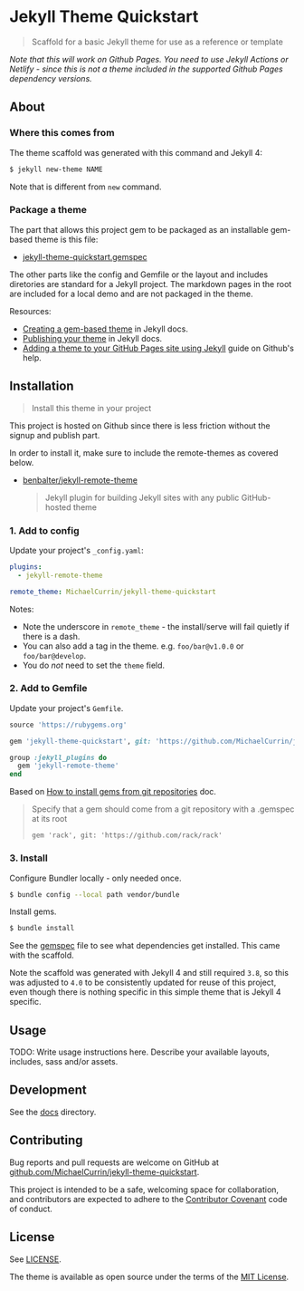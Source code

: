 # Jekyll Theme Quickstart
> Scaffold for a basic Jekyll theme for use as a reference or template


_Note that this will work on Github Pages. You need to use Jekyll Actions or Netlify - since this is not a theme included in the supported Github Pages dependency versions._


## About


### Where this comes from

The theme scaffold was generated with this command and Jekyll 4:

```sh
$ jekyll new-theme NAME
```

Note that is different from `new` command.

### Package a theme

The part that allows this project gem to be packaged as an installable gem-based theme is this file:

- [jekyll-theme-quickstart.gemspec](/jekyll-theme-quickstart.gemspec)

The other parts like the config and Gemfile or the layout and includes diretories are standard for a Jekyll project. The markdown pages in the root are included for a local demo and are not packaged in the theme.

Resources:

- [Creating a gem-based theme](https://jekyllrb.com/docs/themes/#creating-a-gem-based-theme) in Jekyll docs.
- [Publishing your theme](https://jekyllrb.com/docs/themes/#publishing-your-theme) in Jekyll docs.
- [Adding a theme to your GitHub Pages site using Jekyll](https://help.github.com/en/github/working-with-github-pages/adding-a-theme-to-your-github-pages-site-using-jekyll) guide on Github's help.


## Installation
>  Install this theme in your project

This project is hosted on Github since there is less friction without the signup and publish part.

In order to install it, make sure to include the remote-themes as covered below.

- [benbalter/jekyll-remote-theme](https://github.com/benbalter/jekyll-remote-theme)
  > Jekyll plugin for building Jekyll sites with any public GitHub-hosted theme


### 1. Add to config

Update your project's `_config.yaml`:

```yaml
plugins:
  - jekyll-remote-theme

remote_theme: MichaelCurrin/jekyll-theme-quickstart
```

Notes:

- Note the underscore in `remote_theme` - the install/serve will fail quietly if there is a dash.
- You can also add a tag in the theme. e.g. `foo/bar@v1.0.0` or `foo/bar@develop`.
- You do _not_ need to set the `theme` field.


### 2. Add to Gemfile

Update your project's `Gemfile`.

```ruby
source 'https://rubygems.org'

gem 'jekyll-theme-quickstart', git: 'https://github.com/MichaelCurrin/jekyll-theme-quickstart'

group :jekyll_plugins do
  gem 'jekyll-remote-theme'
end
```

Based on [How to install gems from git repositories](https://bundler.io/guides/git.html) doc.

>  Specify that a gem should come from a git repository with a .gemspec at its root
>
> `gem 'rack', git: 'https://github.com/rack/rack'`


### 3. Install

Configure Bundler locally - only needed once.

```sh
$ bundle config --local path vendor/bundle
```

Install gems.

```sh
$ bundle install
```

See the [gemspec](jekyll-theme-quickstart.gemspec) file to see what dependencies get installed. This came with the scaffold. 

Note the scaffold was generated with Jekyll 4 and still required `3.8`, so this was adjusted to `4.0` to be consistently updated for reuse of this project, even though there is nothing specific in this simple theme that is Jekyll 4 specific.


## Usage

TODO: Write usage instructions here. Describe your available layouts, includes, sass and/or assets.


## Development

See the [docs](/docs/) directory.


## Contributing

Bug reports and pull requests are welcome on GitHub at [github.com/MichaelCurrin/jekyll-theme-quickstart](https://github.com/MichaelCurrin/jekyll-theme-quickstart).

This project is intended to be a safe, welcoming space for collaboration, and contributors are expected to adhere to the [Contributor Covenant](http://contributor-covenant.org) code of conduct.


## License

See [LICENSE](/LICENSE).

The theme is available as open source under the terms of the [MIT License](https://opensource.org/licenses/MIT).
